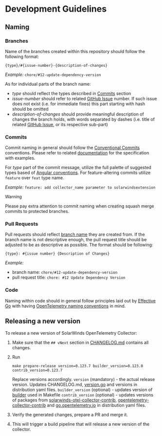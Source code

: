 # Development Guidelines

## Naming

### Branches

Name of the branches created within this repository should follow the following format:

`{type}/#{issue-number}-{description-of-changes}`

_Example:_ `chore/#12-update-dependency-version`

As for individual parts of the branch name:

- _type_ should reflect the types described in [Commits](#commits) section
- _issue-number_ should refer to related [GitHub Issue](https://github.com/solarwinds/solarwinds-otel-collector-releases/issues) number. If such issue does not exist (i.e. for immediate fixes) this part starting with hash should be omitted
- _description-of-changes_ should provide meaningful description of changes the branch holds, with words separated by dashes (i.e. title of related [GitHub Issue](https://github.com/solarwinds/solarwinds-otel-collector-releases/issues), or its respective sub-part)

### Commits

Commit naming in general should follow the [Conventional Commits](https://www.conventionalcommits.org/en/v1.0.0/) conventions. Please refer to related [documentation](https://www.conventionalcommits.org/en/v1.0.0/) for the specification with examples.

For _type_ part of the commit message, utilize the full palette of suggested types based of [Angular conventions](https://github.com/angular/angular/blob/22b96b9/CONTRIBUTING.md#type). 
For feature-altering commits utilize `feature` over `feat` type name.

_Example:_ `feature: add collector_name parameter to solarwindsextension`

> [!WARNING]  
> Please pay extra attention to commit naming when creating squash merge commits to protected branches.

### Pull Requests

Pull requests should reflect [branch name](#branches) they are created from. If the branch name is not descriptive enough, the pull request title should be adjusted to be as descriptive as possible. The format should be following:

`{type}: #{issue number} {Description of Changes}`

_Example:_

- branch name: `chore/#12-update-dependency-version`
- pull request title: `chore: #12 Update Dependency Version`

### Code

Naming within code should in general follow principles laid out by [Effective Go](https://go.dev/doc/effective_go) with having [OpenTelemetry naming conventions](https://github.com/open-telemetry/opentelemetry-collector/blob/main/docs/coding-guidelines.md#naming-convention) in mind.

## Releasing a new version

To release a new version of SolarWinds OpenTelemetry Collector:

1. Make sure that the `## vNext` section in [CHANGELOG.md](../CHANGELOG.md) contains all changes.
2. Run

    ```shell
    make prepare-release version=0.123.7 builder_version=0.123.0 contrib_version=0.123.7
    ```
    Replace versions accordingly.
    `version` (mandatory) - the actual release version. Updates CHANGELOG.md, [version.go](/pkg/version/version.go) and versions in distribution yaml files.
    `builder_version` (optional) - updates version of [builder](https://github.com/open-telemetry/opentelemetry-collector/tree/main/cmd/builder) used in Makefile
    `contrib_version` (optional) - updates versions of packages from [solarwinds-otel-collector-contrib](https://github.com/solarwinds/solarwinds-otel-collector-contrib/releases), [opentelemetry-collector-contrib](https://github.com/open-telemetry/opentelemetry-collector-contrib/releases) and [go.opentelemetry.io](https://go.opentelemetry.io) in distribution yaml files.
3. Verify the generated changes, prepare a PR and merge it.
4. This will trigger a build pipeline that will release a new version of the collector.
